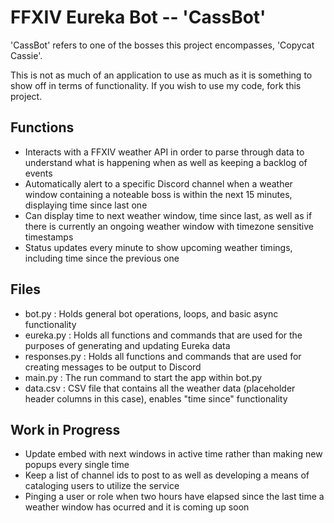 # FFXIV Eureka Bot -- 'CassBot'

'CassBot' refers to one of the bosses this project encompasses, 'Copycat Cassie'.

This is not as much of an application to use as much as it is something to show off in terms of functionality. If you wish to use my code, fork this project.

## Functions
- Interacts with a FFXIV weather API in order to parse through data to understand what is happening when as well as keeping a backlog of events
- Automatically alert to a specific Discord channel when a weather window containing a noteable boss is within the next 15 minutes, displaying time since last one
- Can display time to next weather window, time since last, as well as if there is currently an ongoing weather window with timezone sensitive timestamps
- Status updates every minute to show upcoming weather timings, including time since the previous one

## Files
- bot.py : Holds general bot operations, loops, and basic async functionality
- eureka.py : Holds all functions and commands that are used for the purposes of generating and updating Eureka data
- responses.py : Holds all functions and commands that are used for creating messages to be output to Discord
- main.py : The run command to start the app within bot.py
- data.csv : CSV file that contains all the weather data (placeholder header columns in this case), enables "time since" functionality

## Work in Progress
- Update embed with next windows in active time rather than making new popups every single time
- Keep a list of channel ids to post to as well as developing a means of cataloging users to utilize the service
- Pinging a user or role when two hours have elapsed since the last time a weather window has ocurred and it is coming up soon
